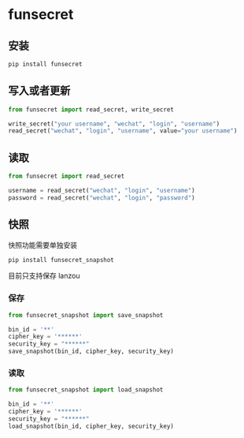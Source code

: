 # funsecret

## 安装

```bash
pip install funsecret
```

## 写入或者更新

```python
from funsecret import read_secret, write_secret

write_secret("your username", "wechat", "login", "username")
read_secret("wechat", "login", "username", value="your username")
```

## 读取

```python
from funsecret import read_secret

username = read_secret("wechat", "login", "username")
password = read_secret("wechat", "login", "password")
```

## 快照

快照功能需要单独安装

```bash
pip install funsecret_snapshot
```

目前只支持保存 lanzou

### 保存

```python
from funsecret_snapshot import save_snapshot

bin_id = '**'
cipher_key = '******'
security_key = "******"
save_snapshot(bin_id, cipher_key, security_key)
```

### 读取

```python
from funsecret_snapshot import load_snapshot

bin_id = '**'
cipher_key = '******'
security_key = "******"
load_snapshot(bin_id, cipher_key, security_key)
```
